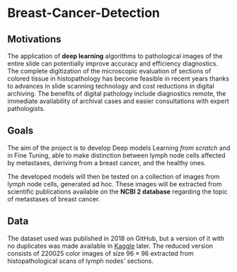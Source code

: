# Breast-Cancer-Detection
## Motivations
The application of **deep learning** algorithms to pathological images
of the entire slide can potentially improve accuracy and efficiency
diagnostics. The complete digitization of the microscopic evaluation of sections
of colored tissue in histopathology has become feasible in recent years thanks to
advances in slide scanning technology and cost reductions
in digital archiving. The benefits of digital pathology include diagnostics
remote, the immediate availability of archival cases and easier consultations with
expert pathologists.
## Goals
The aim of the project is to develop Deep models Learning *from scratch* and in Fine Tuning, able to make distinction
between lymph node cells affected by metastases, deriving from a breast cancer, and the healthy ones.

The developed models will then be tested on a collection of images from lymph node cells, generated ad hoc. These images will be extracted from scientific publications available on the **NCBI 2 database** regarding the topic of metastases of breast cancer.

## Data
The dataset used was published in 2018 on GitHub, but a version of it with no duplicates was made available in [Kaggle](https://www.kaggle.com/c/histopathologic-cancer-detection/data) later. The reduced version consists of $220025$ color images of size $96\times96$ extracted from histopathological scans of lymph nodes' sections.

